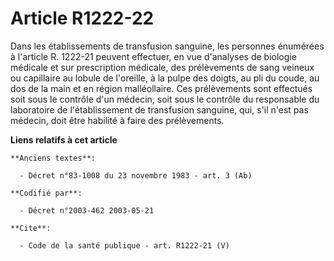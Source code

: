 # Article R1222-22

Dans les établissements de transfusion sanguine, les personnes énumérées à l'article R. 1222-21 peuvent effectuer, en vue
d'analyses de biologie médicale et sur prescription médicale, des prélèvements de sang veineux ou capillaire au lobule de
l'oreille, à la pulpe des doigts, au pli du coude, au dos de la main et en région malléollaire. Ces prélèvements sont
effectués soit sous le contrôle d'un médecin, soit sous le contrôle du responsable du laboratoire de l'établissement de
transfusion sanguine, qui, s'il n'est pas médecin, doit être habilité à faire des prélèvements.

**Liens relatifs à cet article**

	**Anciens textes**:

	  - Décret n°83-1008 du 23 novembre 1983 - art. 3 (Ab)

	**Codifié par**:

	  - Décret n°2003-462 2003-05-21

	**Cite**:

	  - Code de la santé publique - art. R1222-21 (V)
